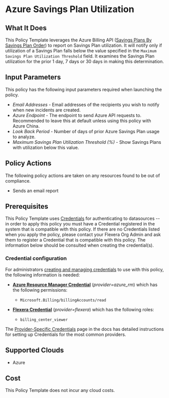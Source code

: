 # Azure Savings Plan Utilization

## What It Does

This Policy Template leverages the Azure Billing API ([Savings Plans By Savings Plan Order](https://learn.microsoft.com/en-us/rest/api/billing/savings-plans/list-by-savings-plan-order?view=rest-billing-2024-04-01&tabs=HTTP)) to report on Savings Plan utilization. It will notify only if utilization of a Savings Plan falls below the value specified in the `Maximum Savings Plan Utilization Threshold` field. It examines the Savings Plan utilization for the prior 1 day, 7 days or 30 days in making this determination.

## Input Parameters

This policy has the following input parameters required when launching the policy.

- *Email Addresses* - Email addresses of the recipients you wish to notify when new incidents are created.
- *Azure Endpoint* - The endpoint to send Azure API requests to. Recommended to leave this at default unless using this policy with Azure China.
- *Look Back Period* - Number of days of prior Azure Savings Plan usage to analyze.
- *Maximum Savings Plan Utilization Threshold (%)* - Show Savings Plans with utilization below this value.

## Policy Actions

The following policy actions are taken on any resources found to be out of compliance.

- Sends an email report

## Prerequisites

This Policy Template uses [Credentials](https://docs.flexera.com/flexera/EN/Automation/ManagingCredentialsExternal.htm) for authenticating to datasources -- in order to apply this policy you must have a Credential registered in the system that is compatible with this policy. If there are no Credentials listed when you apply the policy, please contact your Flexera Org Admin and ask them to register a Credential that is compatible with this policy. The information below should be consulted when creating the credential(s).

### Credential configuration

For administrators [creating and managing credentials](https://docs.flexera.com/flexera/EN/Automation/ManagingCredentialsExternal.htm) to use with this policy, the following information is needed:

- [**Azure Resource Manager Credential**](https://docs.flexera.com/flexera/EN/Automation/ProviderCredentials.htm#automationadmin_109256743_1124668) (*provider=azure_rm*) which has the following permissions:
  - `Microsoft.Billing/billingAccounts/read`

- [**Flexera Credential**](https://docs.flexera.com/flexera/EN/Automation/ProviderCredentials.htm) (*provider=flexera*) which has the following roles:
  - `billing_center_viewer`

The [Provider-Specific Credentials](https://docs.flexera.com/flexera/EN/Automation/ProviderCredentials.htm) page in the docs has detailed instructions for setting up Credentials for the most common providers.

## Supported Clouds

- Azure

## Cost

This Policy Template does not incur any cloud costs.
